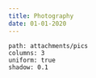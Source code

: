 ```yaml
---
title: Photography
date: 01-01-2020
---
```


```img-gallery
path: attachments/pics
columns: 3
uniform: true
shadow: 0.1
```

